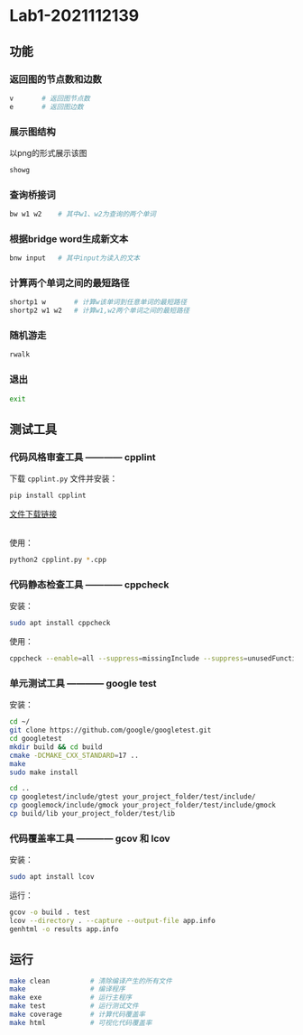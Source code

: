 # Lab1-2021112139

## 功能

### 返回图的节点数和边数

```bash
v       # 返回图节点数
e       # 返回图边数
```

### 展示图结构

以png的形式展示该图

```bash
showg
```

### 查询桥接词

```bash
bw w1 w2    # 其中w1、w2为查询的两个单词
```

### 根据bridge word生成新文本

```bash
bnw input   # 其中input为读入的文本
```

### 计算两个单词之间的最短路径

```bash
shortp1 w       # 计算w该单词到任意单词的最短路径
shortp2 w1 w2   # 计算w1,w2两个单词之间的最短路径
```

### 随机游走

```bash
rwalk
```

### 退出

```bash
exit
```

## 测试工具

### 代码风格审查工具 ———— cpplint

下载 `cpplint.py` 文件并安装：

```bash
pip install cpplint
```

<div><a href="https://github.com/google/styleguide/blob/gh-pages/cpplint/cpplint.py">文件下载链接</a></div></br>

使用：

```bash
python2 cpplint.py *.cpp
```

### 代码静态检查工具 ———— cppcheck

安装：

```bash
sudo apt install cppcheck
```

使用：

```bash
cppcheck --enable=all --suppress=missingInclude --suppress=unusedFunction Lab1-2021112139/
```

### 单元测试工具 ———— google test

安装：

```bash
cd ~/
git clone https://github.com/google/googletest.git
cd googletest
mkdir build && cd build
cmake -DCMAKE_CXX_STANDARD=17 ..
make
sudo make install

cd ..
cp googletest/include/gtest your_project_folder/test/include/
cp googlemock/include/gmock your_project_folder/test/include/gmock
cp build/lib your_project_folder/test/lib
```

### 代码覆盖率工具 ———— gcov 和 lcov

安装：

```bash
sudo apt install lcov
```

运行：

```bash
gcov -o build . test
lcov --directory . --capture --output-file app.info
genhtml -o results app.info
```

## 运行

```bash
make clean          # 清除编译产生的所有文件
make                # 编译程序
make exe            # 运行主程序
make test           # 运行测试文件
make coverage       # 计算代码覆盖率
make html           # 可视化代码覆盖率
```